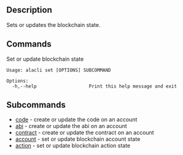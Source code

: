 ## Description

Sets or updates the blockchain state.

## Commands

Set or update blockchain state

```console
Usage: alacli set [OPTIONS] SUBCOMMAND

Options:
  -h,--help                   Print this help message and exit
```

## Subcommands

- [code](set-code.md) - create or update the code on an account
- [abi](set-abi.md) - create or update the abi on an account
- [contract](set-contract.md) - create or update the contract on an account
- [account](set-account.md) - set or update blockchain account state
- [action](set-action.md) - set or update blockchain action state
